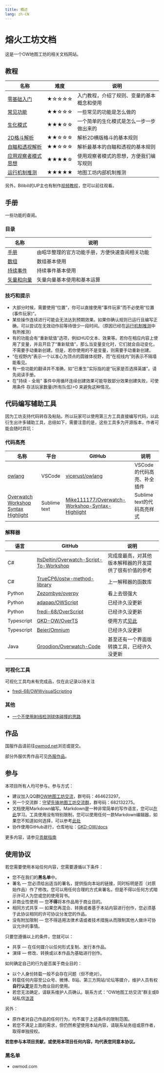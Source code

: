 ```yaml
---
title: 概述
lang: zh-CN
---
```


# 熔火工坊文档

这是一个OW地图工坊的相关文档网站。

## 教程

| 名称 | 难度 | 说明 |
| --- | --- | --- |
| [零基础入门](tutorial/zero_based.md) | ★☆☆☆☆ | 入门教程，介绍了规则、变量的基本概念和使用 |
| [常见功能](tutorial/common.md) | ★★☆☆☆ | 一些常见的功能是怎么做的 |
| [生化模式](tutorial/mutation.md) | ★★★☆☆ | 一个简单的生化模式是怎么一步一步做出来的 |
| [2D格斗解析](tutorial/2d.md) | ★★☆☆☆ | 解析2D横版格斗的基本规则 |
| [自瞄和透视解析](tutorial/aiming_and_perspective.md) | ★★☆☆☆ | 解析最基本的自瞄和透视的基本规则 |
| [应用观察者模式思想](tutorial/observer.md) | ★★★★☆ | 使用观察者模式的思想，方便我们编写规则 |
| [运行机制推测](tutorial/core.md) | ★★★★★ | 地图工坊内部机制推测 |

另外，Bilibili的UP主也有制作[视频教程](https://www.bilibili.com/video/av53276348)，您可以前往观看。

## 手册

一些功能的查阅。

### 目录

| 名称 | 说明 |
| --- | --- |
| [手册](manual/documents/README.md) | 由昭华整理的官方功能手册，方便快速查阅相关功能 |
| [数组](manual/array.md) | 数组基本使用 |
| [持续事件](manual/continued_event.md) | 持续事件基本使用 |
| [矢量和向量](manual/vector.md) | 矢量向量基本使用和基本运算 |

### 技巧和提示

* 大部分时候，需要使用“位置”，你可以直接使用“事件玩家”而不必使用“位置(事件玩家)”。
* 某些操作连续进行可能会无法达到预期效果。如果你确认规则已运行且编写正确，可以尝试在无效动作前等待很少一段时间。（原因已经在[运行机制推测](tutorial/core.md)中有所推测）
* 有的功能会有“重新赋值”选项，例如HUD文本、效果等。若你在相应内容上使用了变量，并且开启了“重新赋值”，那么当变量变化时，它们就会自动变化，不需要手动重新创建。但是，若你使用的不是变量，则需要手动重新创建。
* “在视野内”表示一个以准心为顶点的圆锥体视野，而“在视线内”则表示不隔墙能看见。
* 有一些功能的翻译并不准确，如“已重生”实际指的是“玩家是否选择英雄”。请先阅读手册。
* 在"持续 - 全局" 事件中用循环连续创建效果可能导致部分效果创建失败，可使用条件 存活玩家数量(所有队伍)>0 来避免这种情况。

## 代码编写辅助工具

因为工坊支持代码转存及粘贴，所以玩家可以使用第三方工具直接编写代码，以此衍生出许多辅助工具，总结如下，需要注意的是，这些工具多为开源版本，作者可能会随时弃坑：

### 代码高亮

| 名称 | 平台 | GitHub | 说明 |
| --- | --- | --- | --- |
| [owlang](https://marketplace.visualstudio.com/items?itemName=vicerust.overwatch) | VSCode | [vicerust/owlang](https://github.com/vicerust/owlang) | VSCode 的代码高亮、补全插件 |
| [Overwatch Workshop Syntax Highlight](https://github.com/Mike111177/Overwatch-Workshop-Syntax-Highlight) | Sublime text | [Mike111177/Overwatch-Workshop-Syntax-Highlight](https://github.com/Mike111177/Overwatch-Workshop-Syntax-Highlight) | Sublime text的代码高亮样式 |

### 解释器

| 语言 | GitHub | 说明 |
| --- | --- | --- |
| C# | [ItsDeltin/Overwatch-Script-To-Workshop](https://github.com/ItsDeltin/Overwatch-Script-To-Workshop) | 完成度最高，对其他版本解释器的开发提供了很有价值的参考 |
| C# | [TrueCP6/ostw-method-library](https://github.com/TrueCP6/ostw-method-library) | 上一解释器的函数库 |
| Python | [Zezombye/overpy](https://github.com/Zezombye/overpy) | 看上去很强大 |
| Python | [adapap/OWScript](https://github.com/adapap/OWScript) | 已经许久没更新 |
| Python | [fredi-68/OverScript](https://github.com/fredi-68/OverScript) | 已经许久没更新 |
| Typescript | [GKD-OW/OverTS](GKD-OW/OverTS) | 使用方式[见此](https://github.com/GKD-OW/OverTS-Template) |
| Typescript | [Beier/Omnium](https://github.com/Beier/Omnium) | 已经许久没更新 |
| Java | [Groodion/Overwatch-Code](https://github.com/Groodion/Overwatch-Code) | 甚至还有一个界面版转换工具，已经许久没更新 |

### 可视化工具

可视化工具均未有完成品，仅在此记录以待关注

* [fredi-68/OWWvisualScripting](https://github.com/fredi-68/OWWvisualScripting)

### 其他

* [一个不使用射线检测球体碰撞的思路](https://github.com/Corrade/OW-hitscan-spheres-no-raymarching)

## 作品

国服作品请前往[owmod.net](https://www.owmod.net)浏览或提交。

部分外服优秀作品可见[外服作品](foregin.md)。

## 参与

本项目所有人均可参与。参与方式：

* 建议加入QQ群[OW地图工坊交流](https://jq.qq.com/?_wv=1027&k=5J2QSeu)，群号码：464623297。
* 另一个交流群：[守望先锋地图工坊交流群](https://jq.qq.com/?_wv=1027&k=5uVyEyn)，群号码：682132275。
* 文档使用Markdown编写。Markdown是一种非常简单的写作语言，您可以[在此](https://www.jianshu.com/p/191d1e21f7ed)学习。工具使用没有特别限制，您可以使用任何一款Markdown编辑器，如果您不知道如何选择，可以参考[此处](https://www.zhihu.com/question/19637157)
* 协作使用GitHub进行，仓库地址：[GKD-OW/docs](https://github.com/GKD-OW/docs)

更多内容，请参见[贡献指南](contribution.md)

## 使用协议

若您需要使用本站任何内容，您需要遵循以下条件：

* 您不在我们的**黑名单**中。
* 署名 — 您必须给出适当的署名，提供指向本站的链接，同时标明是否（对原始作品）作了修改。您可以用任何合理的方式来署名，但是不得以任何方式暗示许可人为您或您的使用背书。
* 非商业性使用 — 您**不得**将本作品用于商业目的。
* 相同方式共享 — 如果您再混合、转换或者基于本站内容进行创作，您必须基于此协议相同的许可协议分发您的作品。
* 没有附加限制 — 您不得适用法律术语或者技术措施从而限制其他人做许可协议允许的事情。

只要您遵循以上的条件，您就可以：

* 共享 — 在任何媒介以任何形式复制、发行本作品。
* 演绎 — 修改、转换或以本作品为基础进行创作。

如何确定自己的行为是否属于商业目的：

* 以个人身份转载一般不会存在问题（但不绝对）。
* 转载任何内容至公众号、微博、B站、第三方网站/论坛等媒介，维护人员有权**自行认定**是否为商业目的使用。
* 若您无法确定，请联系维护人员确认。联系方式：“OW地图工坊交流”群主或B站私信[泷涯](https://space.bilibili.com/2002598)

另外：

* 原作者对自己作品的任何行为，均不属于上述条件的限制范围。
* 若您不满足上面的需求，但仍然希望使用本站内容，请联系站务组或原作者，取得单独授权。

**若您参与本项目贡献，或使用本项目任何内容，均代表您同意本协议。**

### 黑名单

* owmod.com
